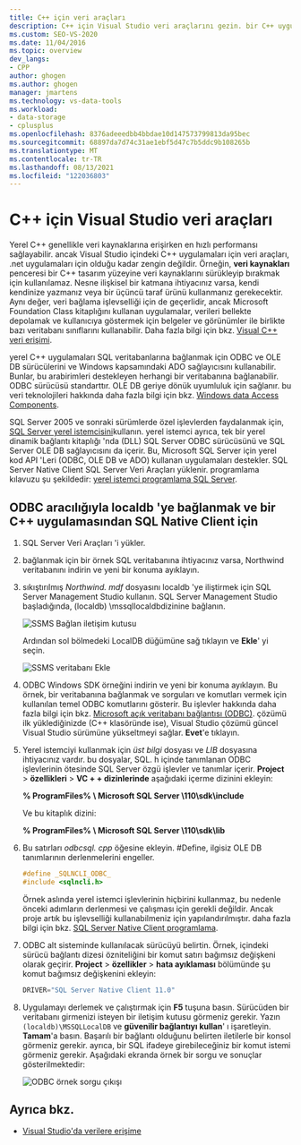 ```yaml
---
title: C++ için veri araçları
description: C++ için Visual Studio veri araçlarını gezin. bir C++ uygulamasından ODBC ve SQL yerel istemci aracılığıyla localdb 'ye Bağlan.
ms.custom: SEO-VS-2020
ms.date: 11/04/2016
ms.topic: overview
dev_langs:
- CPP
author: ghogen
ms.author: ghogen
manager: jmartens
ms.technology: vs-data-tools
ms.workload:
- data-storage
- cplusplus
ms.openlocfilehash: 8376adeeedbb4bbdae10d147573799813da95bec
ms.sourcegitcommit: 68897da7d74c31ae1ebf5d47c7b5ddc9b108265b
ms.translationtype: MT
ms.contentlocale: tr-TR
ms.lasthandoff: 08/13/2021
ms.locfileid: "122036803"
---
```

# <a name="visual-studio-data-tools-for-c"></a>C++ için Visual Studio veri araçları

Yerel C++ genellikle veri kaynaklarına erişirken en hızlı performansı sağlayabilir. ancak Visual Studio içindeki C++ uygulamaları için veri araçları, .net uygulamaları için olduğu kadar zengin değildir. Örneğin, **veri kaynakları** penceresi bir C++ tasarım yüzeyine veri kaynaklarını sürükleyip bırakmak için kullanılamaz. Nesne ilişkisel bir katmana ihtiyacınız varsa, kendi kendinize yazmanız veya bir üçüncü taraf ürünü kullanmanız gerekecektir. Aynı değer, veri bağlama işlevselliği için de geçerlidir, ancak Microsoft Foundation Class kitaplığını kullanan uygulamalar, verileri bellekte depolamak ve kullanıcıya göstermek için belgeler ve görünümler ile birlikte bazı veritabanı sınıflarını kullanabilir. Daha fazla bilgi için bkz. [Visual C++ veri erişimi](/cpp/data/data-access-in-cpp).

yerel C++ uygulamaları SQL veritabanlarına bağlanmak için ODBC ve OLE DB sürücülerini ve Windows kapsamındaki ADO sağlayıcısını kullanabilir. Bunlar, bu arabirimleri destekleyen herhangi bir veritabanına bağlanabilir. ODBC sürücüsü standarttır. OLE DB geriye dönük uyumluluk için sağlanır. bu veri teknolojileri hakkında daha fazla bilgi için bkz. [Windows data Access Components](/previous-versions/windows/desktop/ms692897(v=vs.85)).

SQL Server 2005 ve sonraki sürümlerde özel işlevlerden faydalanmak için, [SQL Server yerel istemcisini](/sql/relational-databases/native-client/sql-server-native-client)kullanın. yerel istemci ayrıca, tek bir yerel dinamik bağlantı kitaplığı 'nda (DLL) SQL Server ODBC sürücüsünü ve SQL Server OLE DB sağlayıcısını da içerir. Bu, Microsoft SQL Server için yerel kod API 'Leri (ODBC, OLE DB ve ADO) kullanan uygulamaları destekler. SQL Server Native Client SQL Server Veri Araçları yüklenir. programlama kılavuzu şu şekildedir: [yerel istemci programlama SQL Server](/sql/relational-databases/native-client/sql-server-native-client-programming).

## <a name="to-connect-to-localdb-through-odbc-and-sql-native-client-from-a-c-application"></a>ODBC aracılığıyla localdb 'ye bağlanmak ve bir C++ uygulamasından SQL Native Client için

1. SQL Server Veri Araçları 'i yükler.

2. bağlanmak için bir örnek SQL veritabanına ihtiyacınız varsa, Northwind veritabanını indirin ve yeni bir konuma ayıklayın.

3. sıkıştırılmış *Northwind. mdf* dosyasını localdb 'ye iliştirmek için SQL Server Management Studio kullanın. SQL Server Management Studio başladığında, (localdb) \mssqllocaldbdizinine bağlanın.

   ![SSMS Bağlan iletişim kutusu](../data-tools/media/raddata-ssms-connect-dialog.png)

   Ardından sol bölmedeki LocalDB düğümüne sağ tıklayın ve **Ekle**' yi seçin.

   ![SSMS veritabanı Ekle](../data-tools/media/raddata-ssms-attach-database.png)

4. ODBC Windows SDK örneğini indirin ve yeni bir konuma ayıklayın. Bu örnek, bir veritabanına bağlanmak ve sorguları ve komutları vermek için kullanılan temel ODBC komutlarını gösterir. Bu işlevler hakkında daha fazla bilgi için bkz. [Microsoft açık veritabanı bağlantısı (ODBC)](/sql/odbc/microsoft-open-database-connectivity-odbc). çözümü ilk yüklediğinizde (C++ klasöründe ise), Visual Studio çözümü güncel Visual Studio sürümüne yükseltmeyi sağlar. **Evet**'e tıklayın.

5. Yerel istemciyi kullanmak için *üst bilgi* dosyası ve *LIB* dosyasına ihtiyacınız vardır. bu dosyalar, SQL. h içinde tanımlanan ODBC işlevlerinin ötesinde SQL Server özgü işlevler ve tanımlar içerir. **Project**  >  **özellikleri**  >  **VC + + dizinlerinde** aşağıdaki içerme dizinini ekleyin:

   **% ProgramFiles% \ Microsoft SQL Server \110\sdk\include**

   Ve bu kitaplık dizini:

   **% ProgramFiles% \ Microsoft SQL Server \110\sdk\lib**

6. Bu satırları *odbcsql. cpp* öğesine ekleyin. #Define, ilgisiz OLE DB tanımlarının derlenmelerini engeller.

   ```cpp
   #define _SQLNCLI_ODBC_
   #include <sqlncli.h>
   ```

    Örnek aslında yerel istemci işlevlerinin hiçbirini kullanmaz, bu nedenle önceki adımların derlenmesi ve çalışması için gerekli değildir. Ancak proje artık bu işlevselliği kullanabilmeniz için yapılandırılmıştır. daha fazla bilgi için bkz. [SQL Server Native Client programlama](/sql/relational-databases/native-client/sql-server-native-client).

7. ODBC alt sisteminde kullanılacak sürücüyü belirtin. Örnek, içindeki sürücü bağlantı dizesi özniteliğini bir komut satırı bağımsız değişkeni olarak geçirir. **Project**  >  **özellikler**  >  **hata ayıklaması** bölümünde şu komut bağımsız değişkenini ekleyin:

   ```cpp
   DRIVER="SQL Server Native Client 11.0"
   ```

8. Uygulamayı derlemek ve çalıştırmak için **F5** tuşuna basın. Sürücüden bir veritabanı girmenizi isteyen bir iletişim kutusu görmeniz gerekir. Yazın `(localdb)\MSSQLLocalDB` ve **güvenilir bağlantıyı kullan**' ı işaretleyin. **Tamam**'a basın. Başarılı bir bağlantı olduğunu belirten iletilerle bir konsol görmeniz gerekir. ayrıca, bir SQL ifadeye girebileceğiniz bir komut istemi görmeniz gerekir. Aşağıdaki ekranda örnek bir sorgu ve sonuçlar gösterilmektedir:

   ![ODBC örnek sorgu çıkışı](../data-tools/media/raddata-odbc-sample-query-output.png)

## <a name="see-also"></a>Ayrıca bkz.

- [Visual Studio'da verilere erişime](../data-tools/accessing-data-in-visual-studio.md)
